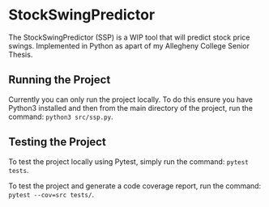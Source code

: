 # StockSwingPredictor
The StockSwingPredictor (SSP) is a WIP tool that will predict stock price swings. Implemented in Python as apart of my Allegheny College Senior Thesis.

## Running the Project
Currently you can only run the project locally. To do this ensure you have Python3 installed and then from the main directory of the project, run the command: `python3 src/ssp.py`.

## Testing the Project
To test the project locally using Pytest, simply run the command: `pytest tests`.

To test the project and generate a code coverage report, run the command: `pytest --cov=src tests/`.
